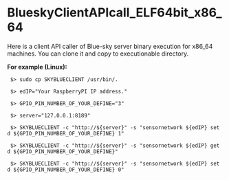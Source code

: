 BlueskyClientAPIcall_ELF64bit_x86_64
====================================
 Here is a client API caller of Blue-sky server binary execution for x86_64 machines. You can clone it and copy to executionable directory. 

 **For example (Linux):**

  ```shell 
   $> sudo cp SKYBLUECLIENT /usr/bin/.

   $> edIP="Your RaspberryPI IP address."

   $> GPIO_PIN_NUMBER_OF_YOUR_DEFINE="3"

   $> server="127.0.0.1:8189"

   $> SKYBLUECLIENT -c "http://${server}" -s "sensornetwork ${edIP} set d ${GPIO_PIN_NUMBER_OF_YOUR_DEFINE} 1"

   $> SKYBLUECLIENT -c "http://${server}" -s "sensornetwork ${edIP} get d ${GPIO_PIN_NUMBER_OF_YOUR_DEFINE}"

   $> SKYBLUECLIENT -c "http://${server}" -s "sensornetwork ${edIP} set d ${GPIO_PIN_NUMBER_OF_YOUR_DEFINE} 0"
  
  ```
